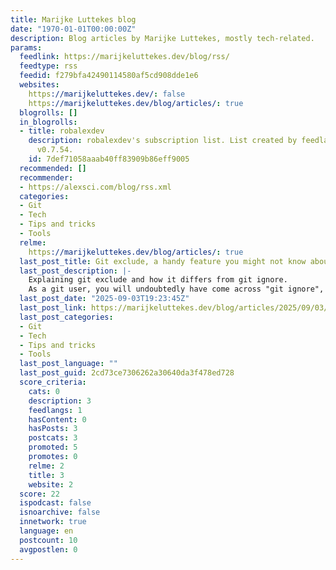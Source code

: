 ```yaml
---
title: Marijke Luttekes blog
date: "1970-01-01T00:00:00Z"
description: Blog articles by Marijke Luttekes, mostly tech-related.
params:
  feedlink: https://marijkeluttekes.dev/blog/rss/
  feedtype: rss
  feedid: f279bfa42490114580af5cd908dde1e6
  websites:
    https://marijkeluttekes.dev/: false
    https://marijkeluttekes.dev/blog/articles/: true
  blogrolls: []
  in_blogrolls:
  - title: robalexdev
    description: robalexdev's subscription list. List created by feedlandDatabase
      v0.7.54.
    id: 7def71058aaab40ff83909b86eff9005
  recommended: []
  recommender:
  - https://alexsci.com/blog/rss.xml
  categories:
  - Git
  - Tech
  - Tips and tricks
  - Tools
  relme:
    https://marijkeluttekes.dev/blog/articles/: true
  last_post_title: Git exclude, a handy feature you might not know about
  last_post_description: |-
    Explaining git exclude and how it differs from git ignore.
    As a git user, you will undoubtedly have come across "git ignore", but do you also know about "git exclude"? This handy feature, judging
  last_post_date: "2025-09-03T19:23:45Z"
  last_post_link: https://marijkeluttekes.dev/blog/articles/2025/09/03/git-exclude-a-handy-feature-you-might-not-know-about/
  last_post_categories:
  - Git
  - Tech
  - Tips and tricks
  - Tools
  last_post_language: ""
  last_post_guid: 2cd73ce7306262a30640da3f478ed728
  score_criteria:
    cats: 0
    description: 3
    feedlangs: 1
    hasContent: 0
    hasPosts: 3
    postcats: 3
    promoted: 5
    promotes: 0
    relme: 2
    title: 3
    website: 2
  score: 22
  ispodcast: false
  isnoarchive: false
  innetwork: true
  language: en
  postcount: 10
  avgpostlen: 0
---
```

